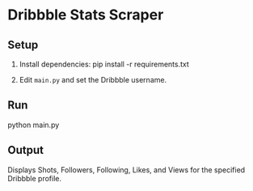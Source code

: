 # Dribbble Stats Scraper

## Setup

1. Install dependencies:
   pip install -r requirements.txt

2. Edit `main.py` and set the Dribbble username.

## Run

python main.py

## Output

Displays Shots, Followers, Following, Likes, and Views for the specified Dribbble profile.
